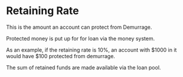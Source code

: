 # Retaining Rate



This is the amount an account can protect from Demurrage.



Protected money is put up for for loan via the money system.



As an example, if the retaining rate is 10%, an account with $1000 in it would have $100 protected from demurrage.



The sum of retained funds are made available via the loan pool.
